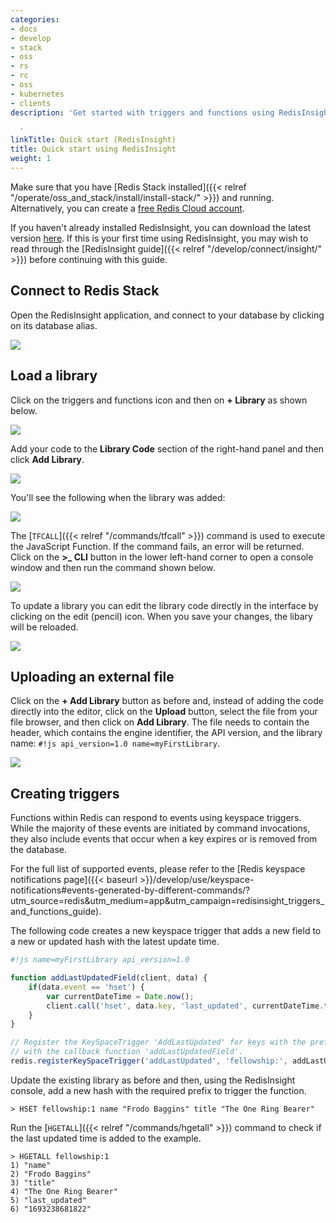 ```yaml
---
categories:
- docs
- develop
- stack
- oss
- rs
- rc
- oss
- kubernetes
- clients
description: 'Get started with triggers and functions using RedisInsight

  '
linkTitle: Quick start (RedisInsight)
title: Quick start using RedisInsight
weight: 1
---
```


Make sure that you have [Redis Stack installed]({{< relref "/operate/oss_and_stack/install/install-stack/" >}}) and running. Alternatively, you can create a [free Redis Cloud account](https://redis.com/try-free/?utm_source=redisio&utm_medium=referral&utm_campaign=2023-09-try_free&utm_content=cu-redis_cloud_users).

If you haven't already installed RedisInsight, you can download the latest version [here](https://redis.com/redis-enterprise/redis-insight/?_ga=2.232184223.127667221.1704724457-86137583.1685485233&_gl=1*1gygred*_ga*ODYxMzc1ODMuMTY4NTQ4NTIzMw..*_ga_8BKGRQKRPV*MTcwNDkyMzExMC40MDEuMS4xNzA0OTI3MjQ2LjUyLjAuMA..*_gcl_au*MTQzODY1OTU4OS4xNzAxMTg0MzY0). If this is your first time using RedisInsight, you may wish to read through the [RedisInsight guide]({{< relref "/develop/connect/insight/" >}}) before continuing with this guide.

## Connect to Redis Stack

Open the RedisInsight application, and connect to your database by clicking on its database alias.

<img src="/docs/interact/programmability/triggers-and-functions/images/tf-rdi-0.png">

## Load a library

Click on the triggers and functions icon and then on **+ Library** as shown below.

<img src="/docs/interact/programmability/triggers-and-functions/images/tf-rdi-1.png">

Add your code to the **Library Code** section of the right-hand panel and then click **Add Library**.

<img src="/docs/interact/programmability/triggers-and-functions/images/tf-rdi-2.png">

You'll see the following when the library was added:

<img src="/docs/interact/programmability/triggers-and-functions/images/tf-rdi-3.png">

The [`TFCALL`]({{< relref "/commands/tfcall" >}}) command is used to execute the JavaScript Function. If the command fails, an error will be returned. Click on the **>_ CLI**  button in the lower left-hand corner to open a console window and then run the command shown below.

<img src="/docs/interact/programmability/triggers-and-functions/images/tf-rdi-3a.png">

To update a library you can edit the library code directly in the interface by clicking on the edit (pencil) icon. When you save your changes, the libary will be reloaded.

<img src="/docs/interact/programmability/triggers-and-functions/images/tf-rdi-4.png">

## Uploading an external file

Click on the **+ Add Library** button as before and, instead of adding the code directly into the editor, click on the **Upload** button, select the file from your file browser, and then click on **Add Library**. The file needs to contain the header, which contains the engine identifier, the API version, and the library name: `#!js api_version=1.0 name=myFirstLibrary`.

<img src="/docs/interact/programmability/triggers-and-functions/images/tf-rdi-5.png">

## Creating triggers

Functions within Redis can respond to events using keyspace triggers. While the majority of these events are initiated by command invocations, they also include events that occur when a key expires or is removed from the database.

For the full list of supported events, please refer to the [Redis keyspace notifications page]({{< baseurl >}}/develop/use/keyspace-notifications#events-generated-by-different-commands/?utm_source=redis\&utm_medium=app\&utm_campaign=redisinsight_triggers_and_functions_guide).

The following code creates a new keyspace trigger that adds a new field to a new or updated hash with the latest update time.

```javascript
#!js name=myFirstLibrary api_version=1.0

function addLastUpdatedField(client, data) {
    if(data.event == 'hset') {
        var currentDateTime = Date.now();
        client.call('hset', data.key, 'last_updated', currentDateTime.toString());
    }
} 

// Register the KeySpaceTrigger 'AddLastUpdated' for keys with the prefix 'fellowship'
// with the callback function 'addLastUpdatedField'.
redis.registerKeySpaceTrigger('addLastUpdated', 'fellowship:', addLastUpdatedField);"
```

Update the existing library as before and then, using the RedisInsight console, add a new hash with the required prefix to trigger the function.

```Shell
> HSET fellowship:1 name "Frodo Baggins" title "The One Ring Bearer"
```

Run the [`HGETALL`]({{< relref "/commands/hgetall" >}}) command to check if the last updated time is added to the example.

```Shell
> HGETALL fellowship:1
1) "name"
2) "Frodo Baggins"
3) "title"
4) "The One Ring Bearer"
5) "last_updated"
6) "1693238681822"
```
